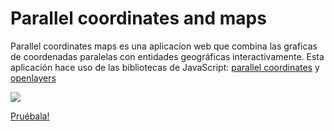 # Parallel coordinates and maps

Parallel coordinates maps es una aplicacíon web que combina las graficas de coordenadas paralelas con entidades geográficas interactivamente. Esta aplicación hace uso de las bibliotecas de JavaScript:
[parallel coordinates](https://syntagmatic.github.io/parallel-coordinates/) y 
[openlayers](https://openlayers.org/)

<img src="screenshot.png">


[Pruébala!](http://pc.magrat.mine.nu)
